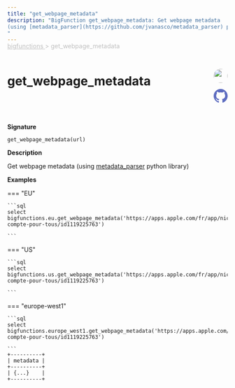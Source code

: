 ```yaml
---
title: "get_webpage_metadata"
description: "BigFunction get_webpage_metadata: Get webpage metadata
(using [metadata_parser](https://github.com/jvanasco/metadata_parser) python library)
"
---
```


<span style="color: silver; position: relative; top: -1rem">
  <a href=".." style="color: silver">bigfunctions </a> > get_webpage_metadata
</span>

# get_webpage_metadata


<div style="position: relative; top: -4rem; margin-bottom:  -2rem; text-align: right; z-index: 9999;">
  
  <a href="https://www.linkedin.com/in/paul-marcombes" title="Author: Paul Marcombes" target="_blank">
    <img src="https://lh3.googleusercontent.com/a-/ACB-R5RDf2yxcw1p_IYLCKmiUIScreatDdhG8B83om6Ohw=s260" width="32" style=" border-radius: 50% !important">
  </a>
  
  <a href="{REPO_URL}/tree/main/bigfunctions/get_webpage_metadata.yaml" title="Edit on GitHub" target="_blank"><svg xmlns="http://www.w3.org/2000/svg" width="32" height="32" viewBox="0 0 24 24"><path fill="#5d6cc0" d="M12 0c-6.626 0-12 5.373-12 12 0 5.302 3.438 9.8 8.207 11.387.599.111.793-.261.793-.577v-2.234c-3.338.726-4.033-1.416-4.033-1.416-.546-1.387-1.333-1.756-1.333-1.756-1.089-.745.083-.729.083-.729 1.205.084 1.839 1.237 1.839 1.237 1.07 1.834 2.807 1.304 3.492.997.107-.775.418-1.305.762-1.604-2.665-.305-5.467-1.334-5.467-5.931 0-1.311.469-2.381 1.236-3.221-.124-.303-.535-1.524.117-3.176 0 0 1.008-.322 3.301 1.23.957-.266 1.983-.399 3.003-.404 1.02.005 2.047.138 3.006.404 2.291-1.552 3.297-1.23 3.297-1.23.653 1.653.242 2.874.118 3.176.77.84 1.235 1.911 1.235 3.221 0 4.609-2.807 5.624-5.479 5.921.43.372.823 1.102.823 2.222v3.293c0 .319.192.694.801.576 4.765-1.589 8.199-6.086 8.199-11.386 0-6.627-5.373-12-12-12z"/></svg></a>
</div>



**Signature** 
```
get_webpage_metadata(url)
```

**Description**

Get webpage metadata
(using [metadata_parser](https://github.com/jvanasco/metadata_parser) python library)






**Examples**













=== "EU"

    ```sql
    select bigfunctions.eu.get_webpage_metadata('https://apps.apple.com/fr/app/nickel-compte-pour-tous/id1119225763')
    
    ```




=== "US"

    ```sql
    select bigfunctions.us.get_webpage_metadata('https://apps.apple.com/fr/app/nickel-compte-pour-tous/id1119225763')
    
    ```




=== "europe-west1"

    ```sql
    select bigfunctions.europe_west1.get_webpage_metadata('https://apps.apple.com/fr/app/nickel-compte-pour-tous/id1119225763')
    
    ```









<pre style="margin-top: -1rem;">
<code style="padding-top: 0px; padding-bottom: 0px;">+----------+
| metadata |
+----------+
| {...}    |
+----------+
</code>
</pre>









